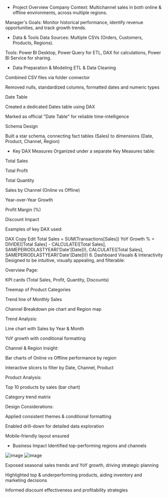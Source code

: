 - Project Overview
Company Context: Multichannel sales in both online & offline environments, across multiple regions.

Manager's Goals: Monitor historical performance, identify revenue opportunities, and track growth trends.

- Data & Tools
Data Sources: Multiple CSVs (Orders, Customers, Products, Regions).

Tools: Power BI Desktop, Power Query for ETL, DAX for calculations, Power BI Service for sharing.

- Data Preparation & Modeling
ETL & Data Cleaning

Combined CSV files via folder connector

Removed nulls, standardized columns, formatted dates and numeric types

Date Table

Created a dedicated Dates table using DAX

Marked as official "Date Table" for reliable time-intelligence

Schema Design

Built a star schema, connecting fact tables (Sales) to dimensions (Date, Product, Channel, Region)

- Key DAX Measures
Organized under a separate Key Measures table:

Total Sales

Total Profit

Total Quantity

Sales by Channel (Online vs Offline)

Year-over-Year Growth

Profit Margin (%)

Discount Impact

Examples of key DAX used:

DAX
Copy
Edit
Total Sales = SUM(Transactions[Sales])
YoY Growth % = DIVIDE([Total Sales] - CALCULATE([Total Sales], SAMEPERIODLASTYEAR('Date'[Date])), CALCULATE([Total Sales], SAMEPERIODLASTYEAR('Date'[Date])))
6. Dashboard Visuals & Interactivity
Designed to be intuitive, visually appealing, and filterable:

Overview Page:

KPI cards (Total Sales, Profit, Quantity, Discounts)

Treemap of Product Categories

Trend line of Monthly Sales

Channel Breakdown pie chart and Region map

Trend Analysis:

Line chart with Sales by Year & Month

YoY growth with conditional formatting

Channel & Region Insight:

Bar charts of Online vs Offline performance by region

Interactive slicers to filter by Date, Channel, Product

Product Analysis:

Top 10 products by sales (bar chart)

Category trend matrix

Design Considerations:

Applied consistent themes & conditional formatting

Enabled drill-down for detailed data exploration

Mobile-friendly layout ensured

- Business Impact
Identified top-performing regions and channels

![image](https://github.com/user-attachments/assets/a5d28d22-f787-42e9-9c58-c9a05d73ce42)
![image](https://github.com/user-attachments/assets/7f6b0839-7aba-4b8a-9545-6ab8eeb833ef)


Exposed seasonal sales trends and YoY growth, driving strategic planning

Highlighted top & underperforming products, aiding inventory and marketing decisions

Informed discount effectiveness and profitability strategies

